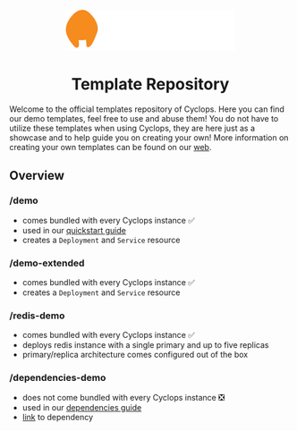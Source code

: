 <p align="center" width="100%">
    <img width="60%" src="./cyclops-simplistic.png">
<p/>
<h1 align="center" >Template Repository</h1>

Welcome to the official templates repository of Cyclops. Here you can find our demo templates, feel free to use and abuse them! You do not have to utilize these templates when using Cyclops, they are here just as a showcase and to help guide you on creating your own! More information on creating your own templates can be found on our [web](https://cyclops-ui.com/docs/templates/).

## Overview

### /demo

- comes bundled with every Cyclops instance ✅
- used in our [quickstart guide]()
- creates a `Deployment` and `Service` resource

### /demo-extended

- comes bundled with every Cyclops instance ✅
- creates a `Deployment` and `Service` resource

### /redis-demo

- comes bundled with every Cyclops instance ✅
- deploys redis instance with a single primary and up to five replicas
- primary/replica architecture comes configured out of the box

### /dependencies-demo

- does not come bundled with every Cyclops instance ❎
- used in our [dependencies guide]()
- [link](https://petar-cvit.github.io/index.yaml) to dependency
